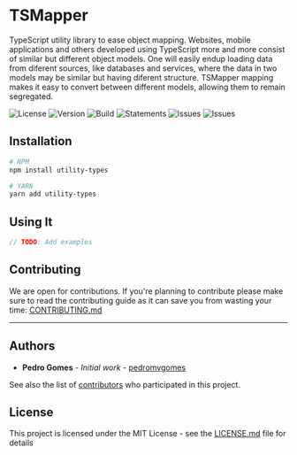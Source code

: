 # TSMapper

TypeScript utility library to ease object mapping.
Websites, mobile applications and others developed using TypeScript more and more consist of similar but different object models. One will easily endup loading data from diferent sources, like databases and services, where the data in two models may be similar but having diferent structure. TSMapper mapping makes it easy to convert between different models, allowing them to remain segregated.

![License](https://img.shields.io/github/license/smardev-inc/tsmapper)
![Version](https://img.shields.io/github/package-json/v/smardev-inc/tsmapper)
![Build](https://img.shields.io/github/workflow/status/smardev-inc/tsmapper/Continuous%20Integration)
![Statements](https://img.shields.io/badge/Coverage-97.1%25-brightgreen.svg)
![Issues](https://img.shields.io/github/issues/smardev-inc/tsmapper)
![Issues](https://img.shields.io/github/commit-activity/w/smardev-inc/tsmapper)

## Installation

```bash
# NPM
npm install utility-types

# YARN
yarn add utility-types
```

## Using It

```ts
// TODO: Add examples

```

## Contributing

We are open for contributions. If you're planning to contribute please make sure to read the contributing guide as it can save you from wasting your time: [CONTRIBUTING.md](/.github/CONTRIBUTING.md)

---
## Authors

* **Pedro Gomes** - *Initial work* - [pedromvgomes](https://github.com/pedromvgomes)

See also the list of [contributors](https://github.com/smardev-inc/tsmapper/contributors) who participated in this project.

## License

This project is licensed under the MIT License - see the [LICENSE.md](LICENSE.md) file for details
